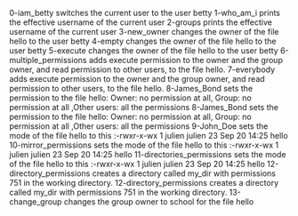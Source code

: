 0-iam_betty switches the current user to the user betty
1-who_am_i prints the effective username of the current user
2-groups prints the effective username of the current user
3-new_owner changes the owner of the file hello to the user betty
4-empty changes the owner of the file hello to the user betty
5-execute changes the owner of the file hello to the user betty
6-multiple_permissions adds execute permission to the owner and the group owner, and read permission to other users, to the file hello.
7-everybody adds execute permission to the owner and the group owner, and read permission to other users, to the file hello.
8-James_Bond sets the permission to the file hello: Owner: no permission at all, Group: no permission at all ,Other users: all the permissions
8-James_Bond sets the permission to the file hello: Owner: no permission at all, Group: no permission at all ,Other users: all the permissions
9-John_Doe sets the mode of the file hello to this :-rwxr-x-wx 1 julien julien 23 Sep 20 14:25 hello
10-mirror_permissions sets the mode of the file hello to this :-rwxr-x-wx 1 julien julien 23 Sep 20 14:25 hello
11-directories_permissions sets the mode of the file hello to this :-rwxr-x-wx 1 julien julien 23 Sep 20 14:25 hello
12-directory_permissions creates a directory called my_dir with permissions 751 in the working directory.
12-directory_permissions creates a directory called my_dir with permissions 751 in the working directory.
13-change_group changes the group owner to school for the file hello
